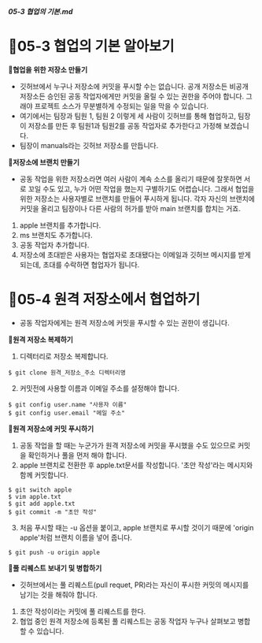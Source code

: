 ***05-3 협업의 기본.md***

# 🚀05-3 협업의 기본 알아보기

**🚁협업을 위한 저장소 만들기**
 - 깃허브에서 누구나 저장소에 커밋을 푸시할 수는 없습니다. 공개 저장소든 비공개 저장소든 승인된 공동 작업자에게만 커밋을 올릴 수 있는 권한을 주어야 합니다. 그래야 프로젝트 소스가 무분별하게 수정되는 일을 막을 수 있습니다.
 - 여기에서는 팀장과 팀원 1, 팀원 2 이렇게 세 사람이 깃허브를 통해 협업하고, 팀장이 저장소를 만든 후 팀원1과 팀원2를 공동 작업자로 추가한다고 가정해 보겠습니다.
 - 팀장이 manuals라는 깃허브 저장소를 만듭니다.

**🚁저장소에 브랜치 만들기**
 - 공동 작업을 위한 저장소라면 여러 사람이 계속 소스를 올리기 때문에 잘못하면 서로 꼬일 수도 있고, 누가 어떤 작업을 했는지 구별하기도 어렵습니다. 그래서 협업을 위한 저장소는 사용자별로 브랜치를 만들어 푸시하게 됩니다. 각자 자신의 브랜치에 커밋을 올리고 팀장이나 다른 사람의 허가를 받아 main 브랜치를 합치는 거죠.

1. apple 브랜치를 추가합니다.
2. ms 브랜치도 추가합니다.
3. 공동 작업자 추가합니다.
4. 저장소에 초대받은 사용자는 협업자로 초대됐다는 이메일과 깃허브 메시지를 받게 되는데, 초대를 수락하면 협업자가 됩니다.

# 🚀05-4 원격 저장소에서 협업하기
 - 공동 작업자에게는 원격 저장소에 커밋을 푸시할 수 있는 권한이 생깁니다.

**🚁원격 저장소 복제하기**
 1. 디렉터리로 저장소 복제합니다.
 ```
 $ git clone 원격_저장소_주소 디렉터리명
 ```
 2. 커밋전에 사용할 이름과 이메일 주소를 설정해야 합니다. 
 ```
 $ git config user.name "사용자 이름"
 $ git config user.email "메일 주소"
 ```
 
**🚁원격 저장소에 커밋 푸시하기**
1. 공동 작업을 할 때는 누군가가 원격 저장소에 커밋을 푸시했을 수도 있으므로 커밋을 확인하거나 풀을 먼저 해야 합니다. 
2. apple 브랜치로 전환한 후 apple.txt문서를 작성합니다. '초안 작성'라는 메시지와 함께 커밋합니다.
```
$ git switch apple
$ vim apple.txt
$ git add apple.txt
$ git commit -m "초안 작성"
```
3. 처음 푸시할 때는 -u 옵션을 붙이고, apple 브랜치로 푸시할 것이기 때문에 'origin apple'처럼 브랜치 이름을 넣어 줍니다.
```
$ git push -u origin apple
```

**🚁풀 리퀘스트 보내기 및 병합하기**
 - 깃허브에서는 풀 리퀘스트(pull requet, PR)라는 자신이 푸시한 커밋의 메시지를 남기는 것을 해줘야 합니다.

 1. 초안 작성이라는 커밋에 풀 리퀘스트를 한다.
 2. 협업 중인 원격 저장소에 등록된 풀 리퀘스트는 공동 작업자 누구나 살펴보고 병합할 수 있습니다.